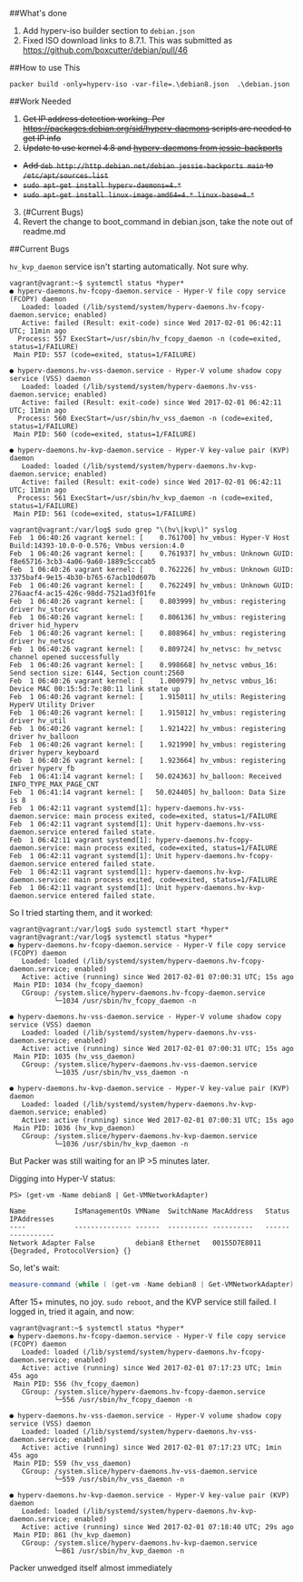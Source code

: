 
##What's done

1. Add hyperv-iso builder section to `debian.json`
2. Fixed ISO download links to 8.7.1. This was submitted as https://github.com/boxcutter/debian/pull/46

##How to use This

`packer build -only=hyperv-iso -var-file=.\debian8.json  .\debian.json`


##Work Needed

1. ~~Get IP address detection working. Per https://packages.debian.org/sid/hyperv-daemons scripts are needed to get IP info~~
2. ~~Update to use kernel 4.8 and [hyperv-daemons from jessie-backports](https://packages.debian.org/jessie-backports/hyperv-daemons)~~
 - ~~Add `deb http://http.debian.net/debian jessie-backports main` to `/etc/apt/sources.list`~~
 - ~~`sudo apt-get install hyperv-daemons=4.*`~~
 - ~~`sudo apt-get install linux-image-amd64=4.* linux-base=4.*`~~
3. (#Current Bugs)
4. Revert the change to boot_command in debian.json, take the note out of readme.md



##Current Bugs

`hv_kvp_daemon` service isn't starting automatically. Not sure why.


```
vagrant@vagrant:~$ systemctl status *hyper*
● hyperv-daemons.hv-fcopy-daemon.service - Hyper-V file copy service (FCOPY) daemon
   Loaded: loaded (/lib/systemd/system/hyperv-daemons.hv-fcopy-daemon.service; enabled)
   Active: failed (Result: exit-code) since Wed 2017-02-01 06:42:11 UTC; 11min ago
  Process: 557 ExecStart=/usr/sbin/hv_fcopy_daemon -n (code=exited, status=1/FAILURE)
 Main PID: 557 (code=exited, status=1/FAILURE)

● hyperv-daemons.hv-vss-daemon.service - Hyper-V volume shadow copy service (VSS) daemon
   Loaded: loaded (/lib/systemd/system/hyperv-daemons.hv-vss-daemon.service; enabled)
   Active: failed (Result: exit-code) since Wed 2017-02-01 06:42:11 UTC; 11min ago
  Process: 560 ExecStart=/usr/sbin/hv_vss_daemon -n (code=exited, status=1/FAILURE)
 Main PID: 560 (code=exited, status=1/FAILURE)

● hyperv-daemons.hv-kvp-daemon.service - Hyper-V key-value pair (KVP) daemon
   Loaded: loaded (/lib/systemd/system/hyperv-daemons.hv-kvp-daemon.service; enabled)
   Active: failed (Result: exit-code) since Wed 2017-02-01 06:42:11 UTC; 11min ago
  Process: 561 ExecStart=/usr/sbin/hv_kvp_daemon -n (code=exited, status=1/FAILURE)
 Main PID: 561 (code=exited, status=1/FAILURE)
```

```
vagrant@vagrant:/var/log$ sudo grep "\(hv\|kvp\)" syslog
Feb  1 06:40:26 vagrant kernel: [    0.761700] hv_vmbus: Hyper-V Host Build:14393-10.0-0-0.576; Vmbus version:4.0
Feb  1 06:40:26 vagrant kernel: [    0.761937] hv_vmbus: Unknown GUID: f8e65716-3cb3-4a06-9a60-1889c5cccab5
Feb  1 06:40:26 vagrant kernel: [    0.762226] hv_vmbus: Unknown GUID: 3375baf4-9e15-4b30-b765-67acb10d607b
Feb  1 06:40:26 vagrant kernel: [    0.762249] hv_vmbus: Unknown GUID: 276aacf4-ac15-426c-98dd-7521ad3f01fe
Feb  1 06:40:26 vagrant kernel: [    0.803999] hv_vmbus: registering driver hv_storvsc
Feb  1 06:40:26 vagrant kernel: [    0.806136] hv_vmbus: registering driver hid_hyperv
Feb  1 06:40:26 vagrant kernel: [    0.808964] hv_vmbus: registering driver hv_netvsc
Feb  1 06:40:26 vagrant kernel: [    0.809724] hv_netvsc: hv_netvsc channel opened successfully
Feb  1 06:40:26 vagrant kernel: [    0.998668] hv_netvsc vmbus_16: Send section size: 6144, Section count:2560
Feb  1 06:40:26 vagrant kernel: [    1.000979] hv_netvsc vmbus_16: Device MAC 00:15:5d:7e:80:11 link state up
Feb  1 06:40:26 vagrant kernel: [    1.915011] hv_utils: Registering HyperV Utility Driver
Feb  1 06:40:26 vagrant kernel: [    1.915012] hv_vmbus: registering driver hv_util
Feb  1 06:40:26 vagrant kernel: [    1.921422] hv_vmbus: registering driver hv_balloon
Feb  1 06:40:26 vagrant kernel: [    1.921990] hv_vmbus: registering driver hyperv_keyboard
Feb  1 06:40:26 vagrant kernel: [    1.923664] hv_vmbus: registering driver hyperv_fb
Feb  1 06:41:14 vagrant kernel: [   50.024363] hv_balloon: Received INFO_TYPE_MAX_PAGE_CNT
Feb  1 06:41:14 vagrant kernel: [   50.024405] hv_balloon: Data Size is 8
Feb  1 06:42:11 vagrant systemd[1]: hyperv-daemons.hv-vss-daemon.service: main process exited, code=exited, status=1/FAILURE
Feb  1 06:42:11 vagrant systemd[1]: Unit hyperv-daemons.hv-vss-daemon.service entered failed state.
Feb  1 06:42:11 vagrant systemd[1]: hyperv-daemons.hv-fcopy-daemon.service: main process exited, code=exited, status=1/FAILURE
Feb  1 06:42:11 vagrant systemd[1]: Unit hyperv-daemons.hv-fcopy-daemon.service entered failed state.
Feb  1 06:42:11 vagrant systemd[1]: hyperv-daemons.hv-kvp-daemon.service: main process exited, code=exited, status=1/FAILURE
Feb  1 06:42:11 vagrant systemd[1]: Unit hyperv-daemons.hv-kvp-daemon.service entered failed state.
```


So I tried starting them, and it worked:
```
vagrant@vagrant:/var/log$ sudo systemctl start *hyper*
vagrant@vagrant:/var/log$ systemctl status *hyper*                                                        
● hyperv-daemons.hv-fcopy-daemon.service - Hyper-V file copy service (FCOPY) daemon
   Loaded: loaded (/lib/systemd/system/hyperv-daemons.hv-fcopy-daemon.service; enabled)
   Active: active (running) since Wed 2017-02-01 07:00:31 UTC; 15s ago
 Main PID: 1034 (hv_fcopy_daemon)
   CGroup: /system.slice/hyperv-daemons.hv-fcopy-daemon.service
           └─1034 /usr/sbin/hv_fcopy_daemon -n

● hyperv-daemons.hv-vss-daemon.service - Hyper-V volume shadow copy service (VSS) daemon
   Loaded: loaded (/lib/systemd/system/hyperv-daemons.hv-vss-daemon.service; enabled)
   Active: active (running) since Wed 2017-02-01 07:00:31 UTC; 15s ago
 Main PID: 1035 (hv_vss_daemon)
   CGroup: /system.slice/hyperv-daemons.hv-vss-daemon.service
           └─1035 /usr/sbin/hv_vss_daemon -n

● hyperv-daemons.hv-kvp-daemon.service - Hyper-V key-value pair (KVP) daemon
   Loaded: loaded (/lib/systemd/system/hyperv-daemons.hv-kvp-daemon.service; enabled)
   Active: active (running) since Wed 2017-02-01 07:00:31 UTC; 15s ago
 Main PID: 1036 (hv_kvp_daemon)
   CGroup: /system.slice/hyperv-daemons.hv-kvp-daemon.service
           └─1036 /usr/sbin/hv_kvp_daemon -n

```

But Packer was still waiting for an IP >5 minutes later.

Digging into Hyper-V status:
```
PS> (get-vm -Name debian8 | Get-VMNetworkAdapter)

Name            IsManagementOs VMName  SwitchName MacAddress   Status                      IPAddresses
----            -------------- ------  ---------- ----------   ------                      -----------
Network Adapter False          debian8 Ethernet   00155D7E8011 {Degraded, ProtocolVersion} {}
```

So, let's wait:

```powershell
measure-command {while ( (get-vm -Name debian8 | Get-VMNetworkAdapter).IPAddresses.Count -eq 0 ) { Write-Host "waiting" ; Start-Sleep 5 } }
```

After 15+ minutes, no joy. `sudo reboot`, and the KVP service still failed. I logged in, tried it again, and now:

```
vagrant@vagrant:~$ systemctl status *hyper*
● hyperv-daemons.hv-fcopy-daemon.service - Hyper-V file copy service (FCOPY) daemon
   Loaded: loaded (/lib/systemd/system/hyperv-daemons.hv-fcopy-daemon.service; enabled)
   Active: active (running) since Wed 2017-02-01 07:17:23 UTC; 1min 45s ago
 Main PID: 556 (hv_fcopy_daemon)
   CGroup: /system.slice/hyperv-daemons.hv-fcopy-daemon.service
           └─556 /usr/sbin/hv_fcopy_daemon -n

● hyperv-daemons.hv-vss-daemon.service - Hyper-V volume shadow copy service (VSS) daemon
   Loaded: loaded (/lib/systemd/system/hyperv-daemons.hv-vss-daemon.service; enabled)
   Active: active (running) since Wed 2017-02-01 07:17:23 UTC; 1min 45s ago
 Main PID: 559 (hv_vss_daemon)
   CGroup: /system.slice/hyperv-daemons.hv-vss-daemon.service
           └─559 /usr/sbin/hv_vss_daemon -n

● hyperv-daemons.hv-kvp-daemon.service - Hyper-V key-value pair (KVP) daemon
   Loaded: loaded (/lib/systemd/system/hyperv-daemons.hv-kvp-daemon.service; enabled)
   Active: active (running) since Wed 2017-02-01 07:18:40 UTC; 29s ago
 Main PID: 861 (hv_kvp_daemon)
   CGroup: /system.slice/hyperv-daemons.hv-kvp-daemon.service
           └─861 /usr/sbin/hv_kvp_daemon -n
```

Packer unwedged itself almost immediately
